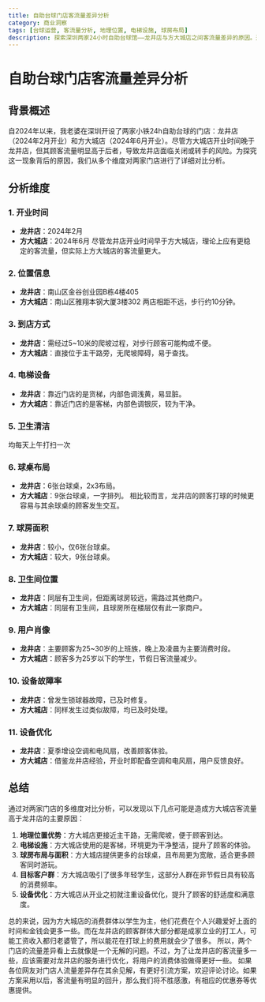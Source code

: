 ```yaml
---
title: 自助台球门店客流量差异分析
category: 商业洞察
tags: [台球运营, 客流量分析, 地理位置, 电梯设施, 球房布局]
description: 探索深圳两家24小时自助台球馆——龙井店与方大城店之间客流量差异的原因。通过分析地理位置、电梯设施、球房布局等多个维度，揭示了影响顾客选择的关键因素，并提出了针对龙井店提升服务质量和顾客体验的优化建议。欢迎各界人士分享宝贵意见和创新引流方案，共同促进门店的发展与繁荣。
---
```

# 自助台球门店客流量差异分析

## 背景概述
自2024年以来，我老婆在深圳开设了两家小铁24h自助台球的门店：龙井店（2024年2月开业）和方大城店（2024年6月开业）。尽管方大城店开业时间晚于龙井店，但其顾客流量明显高于后者，导致龙井店面临关闭或转手的风险。为探究这一现象背后的原因，我们从多个维度对两家门店进行了详细对比分析。

## 分析维度

### 1. 开业时间
- **龙井店**：2024年2月
- **方大城店**：2024年6月
尽管龙井店开业时间早于方大城店，理论上应有更稳定的客流量，但实际上方大城店的客流量更大。

### 2. 位置信息
- **龙井店**：南山区金谷创业园B栋4楼405
- **方大城店**：南山区雅翔本钢大厦3楼302
两店相距不远，步行约10分钟。

### 3. 到店方式
- **龙井店**：需经过5~10米的爬坡过程，对步行顾客可能构成不便。
- **方大城店**：直接位于主干路旁，无爬坡障碍，易于查找。

### 4. 电梯设备
- **龙井店**：靠近门店的是货梯，内部色调浅黄，易显脏。
- **方大城店**：靠近门店的是客梯，内部色调银灰，较为干净。

### 5. 卫生清洁
均每天上午打扫一次

### 6. 球桌布局
- **龙井店**：6张台球桌，2x3布局。
- **方大城店**：9张台球桌，一字排列。
相比较而言，龙井店的顾客打球的时候更容易与其余球桌的顾客发生交互。

### 7. 球房面积
- **龙井店**：较小，仅6张台球桌。
- **方大城店**：较大，9张台球桌。

### 8. 卫生间位置
- **龙井店**：同层有卫生间，但距离球房较远，需路过其他商户。
- **方大城店**：同层有卫生间，且球房所在楼层仅有此一家商户。

### 9. 用户肖像
- **龙井店**：主要顾客为25~30岁的上班族，晚上及凌晨为主要消费时段。
- **方大城店**：顾客多为25岁以下的学生，节假日客流量减少。

### 10. 设备故障率
- **龙井店**：曾发生锁球器故障，已及时修复。
- **方大城店**：同样发生过类似故障，均已及时处理。

### 11. 设备优化
- **龙井店**：夏季增设空调和电风扇，改善顾客体验。
- **方大城店**：借鉴龙井店经验，开业时即配备空调和电风扇，用户反馈良好。

## 总结
通过对两家门店的多维度对比分析，可以发现以下几点可能是造成方大城店客流量高于龙井店的主要原因：
1. **地理位置优势**：方大城店更接近主干路，无需爬坡，便于顾客到达。
2. **电梯设施**：方大城店使用的是客梯，环境更为干净整洁，提升了顾客的体验。
3. **球房布局与面积**：方大城店提供更多的台球桌，且布局更为宽敞，适合更多顾客同时游玩。
4. **目标客户群**：方大城店吸引了很多年轻学生，这部分人群在非节假日具有较高的消费频率。
5. **设备优化**：方大城店从开业之初就注重设备优化，提升了顾客的舒适度和满意度。

总的来说，因为方大城店的消费群体以学生为主，他们花费在个人兴趣爱好上面的时间和金钱会更多一些。而在龙井店的顾客群体大部分都是成家立业的打工人，可能工资收入都归老婆管了，所以能花在打球上的费用就会少了很多。
所以，两个门店的流量差异看上去就像是一个无解的问题。不过，为了让龙井店的客流量多一些，应该需要对龙井店的服务进行优化，将用户的消费体验做得更好一些。
如果各位网友对门店人流量差异存在其余见解，有更好引流方案，欢迎评论讨论。如果方案采用以后，客流量有明显的回升，那么我们将不胜感激，有相应的优惠券等优惠提供。